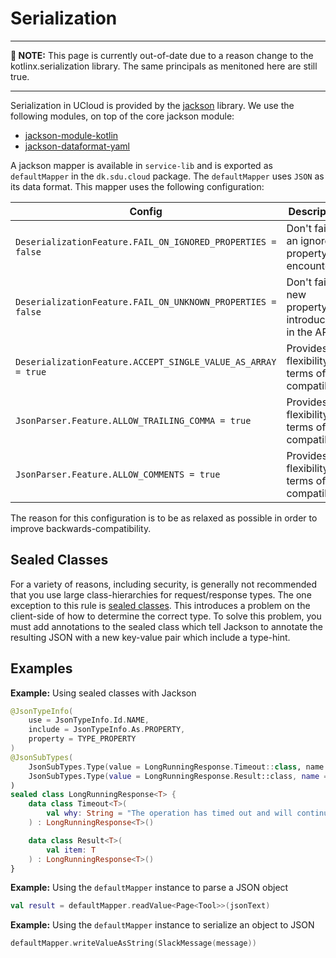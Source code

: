 # Serialization

---

__📝 NOTE:__ This page is currently out-of-date due to a reason change to the kotlinx.serialization library. The same
principals as menitoned here are still true.

---

Serialization in UCloud is provided by the [jackson](https://github.com/FasterXML/jackson) library. We use the
following modules, on top of the core jackson module:

- [jackson-module-kotlin](https://github.com/FasterXML/jackson-module-kotlin)
- [jackson-dataformat-yaml](https://github.com/FasterXML/jackson-dataformats-text)
 
A jackson mapper is available in `service-lib` and is exported as `defaultMapper` in the `dk.sdu.cloud` package.
The `defaultMapper` uses `JSON` as its data format. This mapper uses the following configuration:

| Config | Description |
|--------|-------------|
| `DeserializationFeature.FAIL_ON_IGNORED_PROPERTIES = false` | Don't fail if an ignored property is encountered  |
| `DeserializationFeature.FAIL_ON_UNKNOWN_PROPERTIES = false` | Don't fail if a new property is introduced in the API |
| `DeserializationFeature.ACCEPT_SINGLE_VALUE_AS_ARRAY = true` | Provides flexibility in terms of compatibility |
| `JsonParser.Feature.ALLOW_TRAILING_COMMA = true` | Provides flexibility in terms of compatibility |
| `JsonParser.Feature.ALLOW_COMMENTS = true` | Provides flexibility in terms of compatibility |

The reason for this configuration is to be as relaxed as possible in order to improve backwards-compatibility.

## Sealed Classes

For a variety of reasons, including security, is generally not recommended that you use large class-hierarchies for
request/response types. The one exception to this rule is
[sealed classes](https://kotlinlang.org/docs/reference/sealed-classes.html). This introduces a problem on the
client-side of how to determine the correct type. To solve this problem, you must add annotations to the sealed class
which tell Jackson to annotate the resulting JSON with a new key-value pair which include a type-hint.

## Examples

__Example:__ Using sealed classes with Jackson

```kotlin
@JsonTypeInfo(
    use = JsonTypeInfo.Id.NAME,
    include = JsonTypeInfo.As.PROPERTY,
    property = TYPE_PROPERTY
)
@JsonSubTypes(
    JsonSubTypes.Type(value = LongRunningResponse.Timeout::class, name = "timeout"),
    JsonSubTypes.Type(value = LongRunningResponse.Result::class, name = "result")
)
sealed class LongRunningResponse<T> {
    data class Timeout<T>(
        val why: String = "The operation has timed out and will continue in the background"
    ) : LongRunningResponse<T>()

    data class Result<T>(
        val item: T
    ) : LongRunningResponse<T>()
}
```

__Example:__ Using the `defaultMapper` instance to parse a JSON object

```kotlin
val result = defaultMapper.readValue<Page<Tool>>(jsonText)
```

__Example:__ Using the `defaultMapper` instance to serialize an object to JSON

```kotlin
defaultMapper.writeValueAsString(SlackMessage(message))
```
